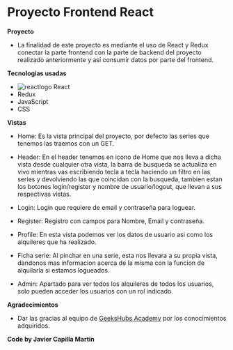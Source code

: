 # Proyecto Frontend React
**Proyecto**
- La finalidad de este proyecto es mediante el uso de React y Redux conectar la parte frontend con la parte de backend del proyecto realizado anteriormente y asi consumir datos por parte del frontend.

**Tecnologias usadas**
- <img src="./assets/icons8-reaccionar.gif" alt="reactlogo"/> React
- Redux
- JavaScript
- CSS

**Vistas**
- Home: Es la vista principal del proyecto, por defecto las series que tenemos las traemos con un GET.

- Header: En el header tenemos en icono de Home que nos lleva a dicha vista desde cualquier otra vista, la barra de busqueda se actualiza en vivo mientras vas escribiendo tecla a tecla haciendo un filtro en las series y devolviendo las que coincidan con la busqueda, tambien estan los botones login/register y nombre de usuario/logout, que llevan a sus respectivas vistas.

- Login: Login que requiere de email y contraseña para loguear.

- Register: Registro con campos para Nombre, Email y contraseña.

- Profile: En esta vista podemos ver los datos de usuario asi como los alquileres que ha realizado.

- Ficha serie: Al pinchar en una serie, esta nos llevara a su propia vista, dandonos mas informacion acerca de la misma con la funcion de alquilarla si estamos logueados.

- Admin: Apartado para ver todos los alquileres de todos los usuarios, solo pueden acceder los usuarios con un rol indicado.

**Agradecimientos**
- Dar las gracias al equipo de <a href="https://geekshubsacademy.com/">GeeksHubs Academy</a> por los conocimientos adquiridos.

**Code by Javier Capilla Martin**